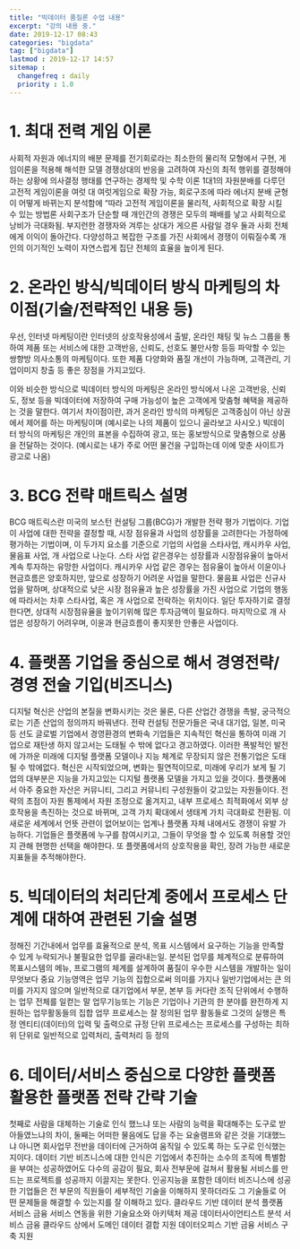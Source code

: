 ```yaml
---
title: "빅데이터 품질론 수업 내용"
excerpt: "강의 내용 중."
date: 2019-12-17 08:43
categories: "bigdata"
tag: ["bigdata"]
lastmod : 2019-12-17 14:57
sitemap :
  changefreq : daily
  priority : 1.0
---
```



# 1.	최대 전력 게임 이론
사회적 자원과 에너지의 배분 문제를 전기회로라는 최소한의 물리적 모형에서 구현, 게임이론을 적용해 해석한 모델
경쟁상대의 반응을 고려하여 자신의 최적 행위를 결정해야하는 상황에 의사결정 행태를 연구하는 경제학 및 수학 이론
1대1의 자원분배를 다루던 고전적 게임이론을 여럿 대 여럿게임으로 확장 가능, 회로구조에 따라 에너지 분배 균형이 어떻게 바뀌는지 분석함에 “따라 고전적 게임이론을 물리적, 사회적으로 확장 시킬 수 있는 방법론
사회구조가 단순할 때 개인간의 경쟁은 모두의 패배를 낳고 사회적으로 낭비가 극대화됨.
부지런한 경쟁자와 겨루는 상대가 게으른 사람일 경우 둘과 사회 전체에게 이익이 돌아간다.
다양성하고 복잡한 구조를 가진 사회에서 경쟁이 이뤄질수록 개인의 이기적인 노력이 자연스럽게 집단 전체의 효율을 높이게 된다.

# 2.	온라인 방식/빅데이터 방식 마케팅의 차이점(기술/전략적인 내용 등)
우선, 인터넷 마케팅이란 인터넷의 상호작용성에서 출발, 온라인 채팅 및 뉴스 그룹을 통하여 제품 또는 서비스에 대한 고객반응, 신뢰도, 선호도 불만사항 등등 파악할 수 있는 쌍향방 의사소통의 마케팅이다.
또한 제품 다양화와 품질 개선이 가능하며, 고객관리, 기업이미지 창출 등 좋은 장점을 가지고있다.

이와 비슷한 방식으로 빅데이터 방식의 마케팅은 온라인 방식에서 나온 고객반응, 신뢰도, 정보 등을 빅데이터에 저장하여 구매 가능성이 높은 고객에게 맞춤형 혜택을 제공하는 것을 말한다.
여기서 차이점이란, 과거 온라인 방식의 마케팅은 고객중심이 아닌 상권에서 제어를 하는 마케팅이며 (예시로는 나의 제품이 있으니 골라보고 사시오.) 빅데이터 방식의 마케팅은 개인의 표본을 수집하여 광고, 또는 홍보방식으로 맞춤형으로 상품을 전달하는 것이다. (예시로는 내가 주로 어떤 물건을 구입하는데 이에 맞춘 사이트가 광고로 나옴)

# 3.	BCG 전략 매트릭스 설명
BCG 매트릭스란 미국의 보스턴 컨설팅 그룹(BCG)가 개발한 전략 평가 기법이다.
기업이 사업에 대한 전략을 결정할 때, 시장 점유율과 사업의 성장률을 고려한다는 가정하에 평가하는 기법이며, 이 두가지 요소를 기준으로 기업의 사업을 스타사업, 캐시카우 사업, 물음표 사업, 개 사업으로 나눈다.
스타 사업 같은경우는 성장률과 시장점유율이 높아서 계속 투자하는 유망한 사업이다.
캐시카우 사업 같은 경우는 점유율이 높아서 이윤이나 현금흐름은 양호하지만, 앞으로 성장하기 어려운 사업을 말한다.
물음표 사업은 신규사업을 말하며, 상대적으로 낮은 시장 점유율과 높은 성장률을 가진 사업으로 기업의 행동에 따라서는 차후 스타사업, 혹은 개 사업으로 전락하는 위치이다. 일단 투자하기로 결정한다면, 상대적 시장점유율을 높이기위해 많은 투자금액이 필요하다.
마지막으로 개 사업은 성장하기 어려우며, 이윤과 현금흐름이 좋지못한 안좋은 사업이다.

# 4.	플랫폼 기업을 중심으로 해서 경영전략/경영 전술 기입(비즈니스)
디지털 혁신은 산업의 본질을 변화시키는 것은 물론, 다른 산업간 경쟁을 촉발, 궁극적으로는 기존 산업의 정의까지 바꿔낸다.
전략 컨설팅 전문가들은 국내 대기업, 일본, 미국 등 선도 글로벌 기업에서 경영환경의 변화속 기업들은 지속적인 혁신을 통하여 미래 기업으로 재탄생 하지 않고서는 도태될 수 밖에 없다고 경고하였다.
이러한 폭발적인 발전에 가까운 미래에 디지털 플랫폼 모델이나 지능 체계로 무장되지 않은 전통기업은 도태될 수 밖에없다.
혁신은 시작되었으며, 변화는 필연적이므로, 미래에 우리가 보게 될 기업의 대부분은 지능을 가지고있는 디지털 플랫폼 모델을 가지고 있을 것이다.
플랫폼에서 아주 중요한 자산은 커뮤니티, 그리고 커뮤니티 구성원들이 갖고있는 자원들이다.
전략의 초점이 자원 통제에서 자원 조정으로 옮겨지고, 내부 프로세스 최적화에서 외부 상호작용을 촉진하는 것으로 바뀌며, 고객 가치 확대에서 생태계 가치 극대화로 전환됨.
이 새로운 세계에서 언뜻 관련이 없어보이는 업계나 플랫폼 자체 내에서도 경쟁이 유발 가능하다.
기업들은 플랫폼에 누구를 참여시키고, 그들이 무엇을 할 수 있도록 허용할 것인지 관해 현명한 선택을 해야한다. 또 플랫폼에서의 상호작용을 확인, 장려 가능한 새로운 지표들을 추적해야한다.

# 5.	빅데이터의 처리단계 중에서 프로세스 단계에 대하여 관련된 기술 설명
정해진 기간내에서 업무를 효율적으로 분석, 목표 시스템에서 요구하는 기능을 만족할 수 있게 누락되거나 불필요한 업무를 골라내는일.
분석된 업무를 체계적으로 분류하여 목표시스템의 메뉴, 프로그램의 체계를 설계하여 품질이 우수한 시스템을 개발하는 일이 무엇보다 중요
기능영역은 업무 기능의 집합으로써 의미를 가지나 일반기업에서는 큰 의미를 가지지 않으며 일반적으로 대기업에서 부문, 본부 등 커다란 조직 단위에서 수행하는 업무 전체를 일컫는 말
업무기능또는 기능은 기업이나 기관의 한 분야를 완전하게 지원하는 업무활동들의 집합
업무 프로세스는 잘 정의된 업무 활동들로 그것의 실행은 특정 엔티티(데이터)의 입력 및 출력으로 규정
단위 프로세스는 프로세스를 구성하는 최하위 단위로 일반적으로 입력처리, 출력처리 등 정의

# 6.	데이터/서비스 중심으로 다양한 플랫폼 활용한 플랫폼 전략 간략 기술
첫째로 사람을 대체하는 기술로 인식 했느냐 또는 사람의 능력을 확대해주는 도구로 받아들였느냐의 차이, 둘째는 어떠한 물음에도 답을 주는 요술램프와 같은 것을 기대했느냐 아니면 회사업무 전반을 데이터에 근거하여 움직일 수 있도록 하는 도구로 인식했는지이다.
데이터 기반 비즈니스에 대한 인식은 기업에서 추진하는 소수의 조직에 특별함을 부여는 성공하였어도 다수의 공감이 필요, 회사 전부문에 걸쳐서 활용될 서비스를 만드는 프로젝트를 성공까지 이끌지는 못한다.
인공지능을 포함한 데이터 비즈니스에 성공한 기업들은 전 부문의 직원들이 세부적인 기술을 이해하지 못하더라도 그 기술들로 어떤 문제들을 해결할 수 있는지를 잘 이해하고 있다.
클라우드 기반 데이터 분석 플랫폼 서비스
금융 서비스 연동을 위한 기술요소와 아키텍처 제공
데이터사이언티스트 분석 서비스
금융 클라우드 상에서 도메인 데이터 결합 지원
데이터오피스 기반 금융 서비스 구축 지원
